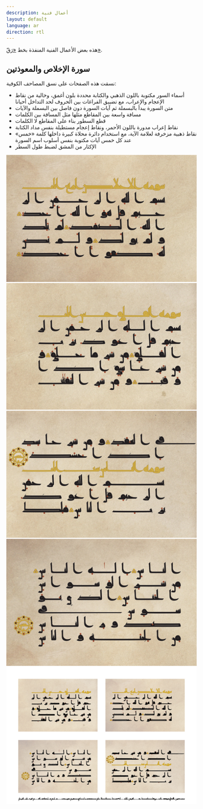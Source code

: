 ```yaml
---
description: أعمال فنية
layout: default
language: ar
direction: rtl
---
```


هذه بعض الأعمال الفنية المنفذة بخط [«رَقّ»](../).

## سورة الإخلاص والمعوذتين
نسقت هذه الصفحات على نسق المصاحف الكوفية:
- أسماء السور مكتوبة باللون الذهبي والكتابة محددة بلون أغمق، وخالية من نقاط الإعجام والإعراب، مع تضييق الفراغات بين الحروف لحد التداخل أحيانا
- متن السورة يبدأ بالبسملة ثم آيات السورة دون فاصل بين البسملة والآيات
- مسافة واسعة بين المقاطع مثلها مثل المسافة بين الكلمات
- قطع السطور بناء على المقاطع لا الكلمات
- نقاط إعراب مدورة باللون الأحمر، ونقاط إعجام مستطيلة بنفس مداد الكتابة
- نقاط ذهبية مزخرفة لعلامة الآية، مع استخدام دائرة محلاة كبيرة داخلها كلمة «خمس» عند كل خمس آيات مكتوبة بنفس أسلوب اسم السورة
- الإكثار من المشق لضبط طول السطر

![سورة الإخلاص](../assets/images/sura-112-113-114-p1.jpg "سورة الإخلاص")
![أول سورة الفلق](../assets/images/sura-112-113-114-p2.jpg "أول سورة الفلق")
![آخر سورة الفلق وأول سورة الناس](../assets/images/sura-112-113-114-p3.jpg "آخر سورة الفلق وأول سورة الناس")
![آخر سورة الناس](../assets/images/sura-112-113-114-p4.jpg "آخر سورة الناس")
![الصفحات الأربع مجتمعين](../assets/images/sura-combined.jpg "الصفحات الأربع مجتمعين")

